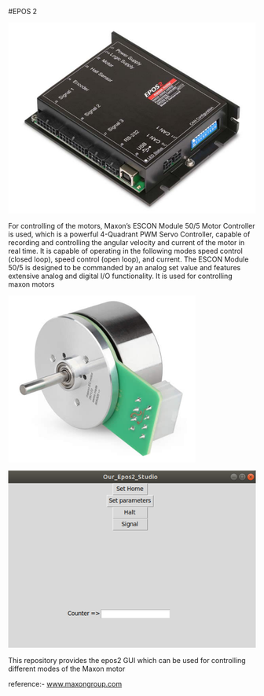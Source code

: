 #EPOS 2



![plot](https://github.com/RN0H/EPOS2/blob/6760c64bb3071346b8070dfcc331e6962f28c38d/pngs/epos2.png)



For controlling of the motors, Maxon’s ESCON Module 50/5 Motor Controller is used, which is a powerful 4-Quadrant PWM Servo Controller, capable of recording and controlling the angular velocity and current of the motor in real time. 
It is capable of operating in the following modes 
speed control (closed loop), 
speed control (open loop), and 
current. 
The ESCON Module 50/5 is designed to be commanded by an analog set value and features extensive analog and digital I/O functionality. It is used  for controlling maxon motors

![plot](https://github.com/RN0H/EPOS2/blob/6760c64bb3071346b8070dfcc331e6962f28c38d/pngs/maxonmotor.png)


![plot](https://github.com/RN0H/EPOS2/blob/c3f2b7df669e666bc0fc54e8f5a107dd0017f01e/pngs/gui.png)



This repository provides the epos2 GUI which can be used for controlling different modes of 
the Maxon motor






reference:- www.maxongroup.com